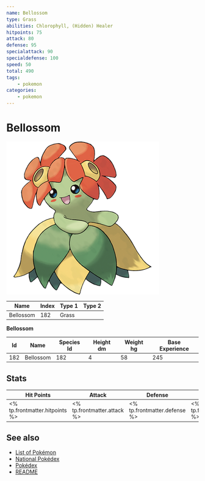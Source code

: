 ```yaml
---
name: Bellossom
type: Grass
abilities: Chlorophyll, (Hidden) Healer
hitpoints: 75
attack: 80
defense: 95
specialattack: 90
specialdefense: 100
speed: 50
total: 490
tags:
    - pokemon
categories:
    - pokemon
---
```


# Bellossom


![Bellossom](images/182.png)

| **Name** | **Index** | **Type 1** | **Type 2** |
|----|----|----|----|
| Bellossom | 182 | Grass  |  |

**Bellossom** 




| **Id** | **Name** | **Species Id** | **Height dm** | **Weight hg** | **Base Experience** |
|--------|----------|----------------|------------|------------|---------------------|
| 182 | Bellossom | 182 | 4 | 58 | 245 |



## Stats

| **Hit Points** | **Attack** | **Defense** | **Special Attack** | **Special Defense** | **Speed** | **Total** |
|----------------|------------|-------------|--------------------|---------------------|-----------|-----------|
| <% tp.frontmatter.hitpoints %> | <% tp.frontmatter.attack %> | <% tp.frontmatter.defense %> | <% tp.frontmatter.specialattack %> | <% tp.frontmatter.specialdefense %> | <% tp.frontmatter.speed %> | <% tp.frontmatter.total %> |

## See also

- [List of Pokémon](../pokemon.md)
- [National Pokédex](../national_pokedex.md)
- [Pokédex](../pokedex.md)
- [README](../README.md)
